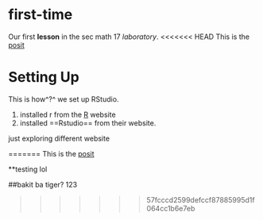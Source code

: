 # first-time
Our first **lesson** in the sec math 17 *laboratory*.
<<<<<<< HEAD
This is the [posit](https://www.posit.co)

# Setting Up

This is how^?^ we set up RStudio.

1. installed r from the [R](www.r-project.org) website
2. installed ==Rstudio== from their website.

just exploring different website

=======
This is the [posit](https://www.posit.com)

**testing lol

##bakit ba tiger?
123
>>>>>>> 57fcccd2599defccf87885995d1f064cc1b6e7eb
